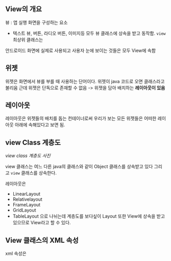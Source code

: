 ## View의 개요

뷰 : 앱 실행 화면을 구성하는 요소

- 텍스트 뷰, 버튼, 라디오 버튼, 이미지등 모두 뷰 클래스에 상속을 받고 동작함.
`view` 최상위 클래스는

안드로이드 화면에 실제로 사용되고 사용자 눈에 보이는 것들은 모두 View에 속함


## 위젯

위젯은 화면에서 뷰를 부를 때 사용하는 단어이다.
위젯이 java 코드로 오면 클래스라고 불리움
근데 위젯은 단독으로 존재할 수 없음 -> 위젯을 담아 배치하는 **레이아웃이 있음**

## 레이아웃

레이아웃은 위젯들의 배치를 돕는 컨테이너로써 우리가 보는 모든 위젯들은 어떠한 레이아웃 아래에 속해있다고 보면 됨.

## view Class 계층도

_view class 계층도 사진_

view 클래스는 여느 다른 java의 클래스와 같이 Object 클래스를 상속받고 있다 그리고 `view` 클래스를 상속한다.

레이아웃은 
- LinearLayout
- Relativelayout
- FrameLayout
- GridLayout
- TableLayout
으로 나뉘는데 계층도를 보다싶이 Layout 또한 View에 상속을 받고 있으므로 View라고 할 수 있다.

## View 클래스의 XML 속성

xml 속성은 